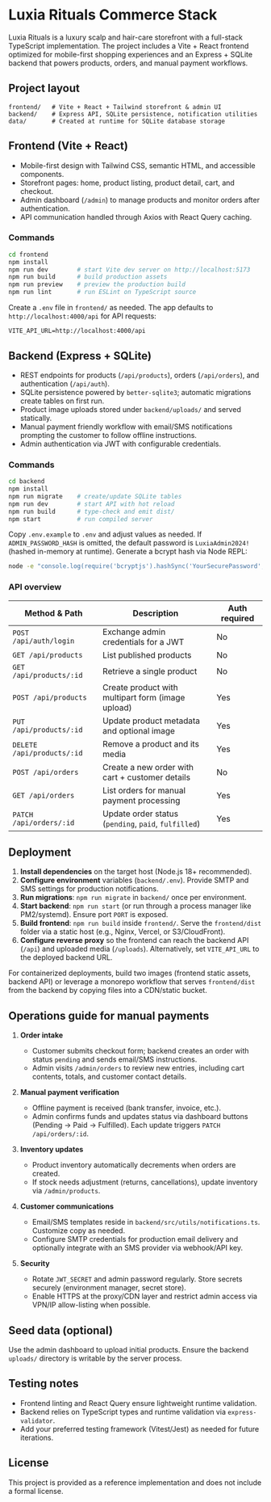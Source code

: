# Luxia Rituals Commerce Stack

Luxia Rituals is a luxury scalp and hair-care storefront with a full-stack TypeScript implementation. The project includes a Vite + React frontend optimized for mobile-first shopping experiences and an Express + SQLite backend that powers products, orders, and manual payment workflows.

## Project layout

```
frontend/   # Vite + React + Tailwind storefront & admin UI
backend/    # Express API, SQLite persistence, notification utilities
data/       # Created at runtime for SQLite database storage
```

## Frontend (Vite + React)

- Mobile-first design with Tailwind CSS, semantic HTML, and accessible components.
- Storefront pages: home, product listing, product detail, cart, and checkout.
- Admin dashboard (`/admin`) to manage products and monitor orders after authentication.
- API communication handled through Axios with React Query caching.

### Commands

```bash
cd frontend
npm install
npm run dev        # start Vite dev server on http://localhost:5173
npm run build      # build production assets
npm run preview    # preview the production build
npm run lint       # run ESLint on TypeScript source
```

Create a `.env` file in `frontend/` as needed. The app defaults to `http://localhost:4000/api` for API requests:

```
VITE_API_URL=http://localhost:4000/api
```

## Backend (Express + SQLite)

- REST endpoints for products (`/api/products`), orders (`/api/orders`), and authentication (`/api/auth`).
- SQLite persistence powered by `better-sqlite3`; automatic migrations create tables on first run.
- Product image uploads stored under `backend/uploads/` and served statically.
- Manual payment friendly workflow with email/SMS notifications prompting the customer to follow offline instructions.
- Admin authentication via JWT with configurable credentials.

### Commands

```bash
cd backend
npm install
npm run migrate    # create/update SQLite tables
npm run dev        # start API with hot reload
npm run build      # type-check and emit dist/
npm start          # run compiled server
```

Copy `.env.example` to `.env` and adjust values as needed. If `ADMIN_PASSWORD_HASH` is omitted, the default password is `LuxiaAdmin2024!` (hashed in-memory at runtime). Generate a bcrypt hash via Node REPL:

```bash
node -e "console.log(require('bcryptjs').hashSync('YourSecurePassword', 10))"
```

### API overview

| Method & Path              | Description                                      | Auth required |
|---------------------------|--------------------------------------------------|---------------|
| `POST /api/auth/login`    | Exchange admin credentials for a JWT             | No            |
| `GET /api/products`       | List published products                          | No            |
| `GET /api/products/:id`   | Retrieve a single product                        | No            |
| `POST /api/products`      | Create product with multipart form (image upload)| Yes           |
| `PUT /api/products/:id`   | Update product metadata and optional image       | Yes           |
| `DELETE /api/products/:id`| Remove a product and its media                   | Yes           |
| `POST /api/orders`        | Create a new order with cart + customer details  | No            |
| `GET /api/orders`         | List orders for manual payment processing        | Yes           |
| `PATCH /api/orders/:id`   | Update order status (`pending`, `paid`, `fulfilled`)| Yes       |

## Deployment

1. **Install dependencies** on the target host (Node.js 18+ recommended).
2. **Configure environment** variables (`backend/.env`). Provide SMTP and SMS settings for production notifications.
3. **Run migrations**: `npm run migrate` in `backend/` once per environment.
4. **Start backend**: `npm run start` (or run through a process manager like PM2/systemd). Ensure port `PORT` is exposed.
5. **Build frontend**: `npm run build` inside `frontend/`. Serve the `frontend/dist` folder via a static host (e.g., Nginx, Vercel, or S3/CloudFront).
6. **Configure reverse proxy** so the frontend can reach the backend API (`/api`) and uploaded media (`/uploads`). Alternatively, set `VITE_API_URL` to the deployed backend URL.

For containerized deployments, build two images (frontend static assets, backend API) or leverage a monorepo workflow that serves `frontend/dist` from the backend by copying files into a CDN/static bucket.

## Operations guide for manual payments

1. **Order intake**
   - Customer submits checkout form; backend creates an order with status `pending` and sends email/SMS instructions.
   - Admin visits `/admin/orders` to review new entries, including cart contents, totals, and customer contact details.

2. **Manual payment verification**
   - Offline payment is received (bank transfer, invoice, etc.).
   - Admin confirms funds and updates status via dashboard buttons (Pending → Paid → Fulfilled). Each update triggers `PATCH /api/orders/:id`.

3. **Inventory updates**
   - Product inventory automatically decrements when orders are created.
   - If stock needs adjustment (returns, cancellations), update inventory via `/admin/products`.

4. **Customer communications**
   - Email/SMS templates reside in `backend/src/utils/notifications.ts`. Customize copy as needed.
   - Configure SMTP credentials for production email delivery and optionally integrate with an SMS provider via webhook/API key.

5. **Security**
   - Rotate `JWT_SECRET` and admin password regularly. Store secrets securely (environment manager, secret store).
   - Enable HTTPS at the proxy/CDN layer and restrict admin access via VPN/IP allow-listing when possible.

## Seed data (optional)

Use the admin dashboard to upload initial products. Ensure the backend `uploads/` directory is writable by the server process.

## Testing notes

- Frontend linting and React Query ensure lightweight runtime validation.
- Backend relies on TypeScript types and runtime validation via `express-validator`.
- Add your preferred testing framework (Vitest/Jest) as needed for future iterations.

## License

This project is provided as a reference implementation and does not include a formal license.
